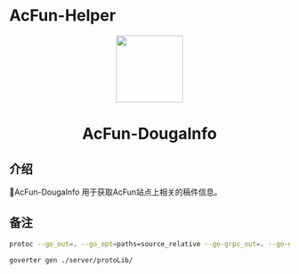 # AcFun-Helper

<p align="center">
<img src="https://i.loli.net/2020/05/28/2k8dPLiGEZNHjny.png" width="120">
</p>
<h1 align="center">AcFun-DougaInfo</h1>

## 介绍
🍰AcFun-DougaInfo 用于获取AcFun站点上相关的稿件信息。

## 备注
 ```bash
 protoc --go_out=. --go_opt=paths=source_relative --go-grpc_out=. --go-grpc_opt=paths=source_relative .\server\protoLib\full.proto
 ```

 ```bash
 goverter gen ./server/protoLib/
 ```